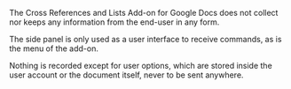 The Cross References and Lists Add-on for Google Docs
does not collect nor keeps any information from the end-user
in any form.

The side panel is only used as a user interface to receive commands,
as is the menu of the add-on.

Nothing is recorded except for user options, which are stored inside
the user account or the document itself, never to be sent anywhere.
